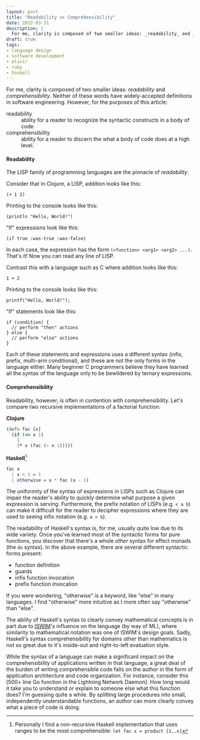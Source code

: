 ```yaml
---
layout: post
title: "Readability vs Comprehensibility"
date: 2022-03-31
description: |
  For me, clarity is composed of two smaller ideas: _readability_ and _comprehensibility_. Neither of these words have widely-accepted definitions in software engineering, but in this post I'll elaborate what I mean by each.
draft: true
tags:
- language design
- software development
- elixir
- ruby
- haskell
---
```


For me, clarity is composed of two smaller ideas: _readability_ and _comprehensibility_. Neither of these words have widely-accepted definitions in software engineering. However, for the purposes of this article:

<dl>
<dt>readability</dt>
<dd>ability for a reader to recognize the syntactic constructs in a body of code.</dd>
<dt>comprehensibility</dt>
<dd>ability for a reader to discern the what a body of code does at a high level.</dd>
</dl>

#### Readability

The LISP family of programming languages are the pinnacle of _readability_.

Consider that in Clojure, a LISP, addition looks like this:
```
(+ 1 2)
```
Printing to the console looks like this:
```
(println "Hello, World!")
```
"If" expressions look like this:
```
(if true :was-true :was-false)
```

In each case, the expression has the form `(<function> <arg1> <arg2> ...)`. That's it! Now you can read any line of LISP.

Contrast this with a language such as C where addition looks like this:
```
1 + 2
```
Printing to the console looks like this:
```
printf("Hello, World!");
```
"If" statements look like this:
```
if (condition) {
  // perform "then" actions
} else {
  // perform "else" actions
}
```

Each of these statements and expressions uses a different syntax (infix, prefix, multi-arm conditional), and these are not the only forms in the language either. Many beginner C programmers believe they have learned all the syntax of the language only to be bewildered by ternary expressions.

#### Comprehensibility

Readability, however, is often in contention with comprehensibility. Let's compare two recursive implementations of a factorial function:

**Clojure**
```clojure
(defn fac [x]
  (if (<= x 1)
    1
    (* x (fac (- x 1)))))
```

**Haskell**[^3]
```haskell
fac x
  | x < 1 = 1
  | otherwise = x * fac (x - 1)
```

The uniformity of the syntax of expressions in LISPs such as Clojure can impair the reader's ability to quickly determine what purpose a given expression is serving. Furthermore, the prefix notation of LISPs (e.g. `< a b`) can make it difficult for the reader to decipher expressions where they are used to seeing infix notation (e.g. `a < b`).

The readability of Haskell's syntax is, for me, usually quite low due to its wide variety. Once you've learned most of the syntactic forms for pure functions, you discover that there's a whole _other_ syntax for effect monads (the `do` syntax). In the above example, there are several different syntactic forms present:
- function definition
- guards
- infix function invocation
- prefix function invocation

If you were wondering, "otherwise" is a keyword, like "else" in many languages. I find "otherwise" more intuitive as I more often say "otherwise" than "else".

The ability of Haskell's syntax to clearly convey mathematical concepts is in part due to [ISWIM]'s influence on the language (by way of ML), where similarity to mathematical notation was one of ISWIM's design goals. Sadly, Haskell's syntax comprehensibility for domains other than mathematics is not so great due to it's inside-out and right-to-left evaluation style.

While the syntax of a language can make a significant impact on the comprehensibility of applications written in that language, a great deal of the burden of writing comprehensible code falls on the author in the form of application architecture and code organization. For instance, consider this [500+ line Go function in the Lightning Network Daemon]. How long would it take you to understand or explain to someone else what this function does? I'm guessing quite a while. By splitting large procedures into small, independently understandable functions, an author can more clearly convey what a piece of code is doing.

[^3]: Personally I find a non-recursive Haskell implementation that uses ranges to be the most comprehensible: `let fac x = product [1..x]`

[ISWIM]: https://www.cs.cmu.edu/~crary/819-f09/Landin66.pdf
